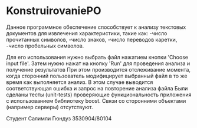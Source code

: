 # KonstruirovaniePO
Данное программное обеспечение способствует к анализу текстовых документов 
для извлечения характеристики, такие как:
-число прочитанных символов, 
-число знаков, 
-число переводов каретки,
-число пробельных символов.

Для его использования нужно выбрать файл нажатием кнопки 'Choose input file'.
Затем нужно нажат на кнопку 'Run' для проведения анализа и получение результатов
При этом производится отслеживание момента, когда сторонний пользователь модифицирует
выбранный файл в то же время как выполняется анализ.
В этом случае выводится соответствующая ошибка и запрос на повторение анализа файла
Были сделаны тесты (unit-tests) проверяющие функциональность приложения 
с использованием библиотеку boost.
Связи со сторонними объектами (например серверы) отсутствуют.


Студент 
Салимли Гюндуз 3530904/80104
